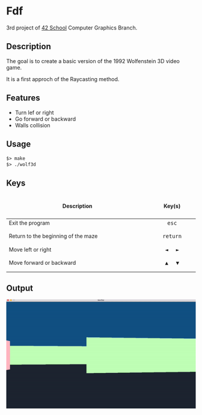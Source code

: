 # Fdf
3rd project of [42 School](https://www.42.fr) Computer Graphics Branch.

## Description

The goal is to create a basic version of the 1992 Wolfenstein 3D video game.

It is a first approch of the Raycasting method.

## Features

- Turn lef or right
- Go forward or backward
- Walls collision

## Usage

```
$> make
$> ./wolf3d
```
## Keys

<table width="100%">
<thead>
<tr>
<td width="40%" height="60px" align="center" cellpadding="0">
<strong>Description</strong>
</td>
<td width="10%" align="center" cellpadding="0">
<span style="width:70px">&nbsp;</span><strong>Key(s)</strong><span style="width:50px">&nbsp;</span>
</td>
</tr>
</thead>
<tbody>
<tr>
<td valign="top" height="30px">Exit the program</td>
<td valign="top" align="center"><kbd>&nbsp;esc&nbsp;</kbd></td>
</tr>
<tr>
<td valign="top" height="30px">Return to the beginning of the maze</td>
<td valign="top" align="center"><kbd>&nbsp;return&nbsp;</kbd></td>
</tr>
<tr>
<td valign="top" height="30px">Move left or right</td>
<td valign="top" align="center"><kbd>&nbsp;◄&nbsp;</kbd> <kbd>&nbsp;►&nbsp;</kbd></td>
</tr>
<tr>
<td valign="top" height="30px">Move forward or backward</td>
<td valign="top" align="center"><kbd>&nbsp;▲&nbsp;</kbd> <kbd>&nbsp;▼&nbsp;</kbd></td>
</tr>
</tbody>
</table>

## Output
<img src="./img/wolf3d.gif" alt="France">
